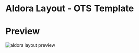# Aldora Layout - OTS Template

# Preview
![aldora layout preview](https://github.com/pedrogiampietro/ots_layouts/blob/Aldora/preview.jpg)
